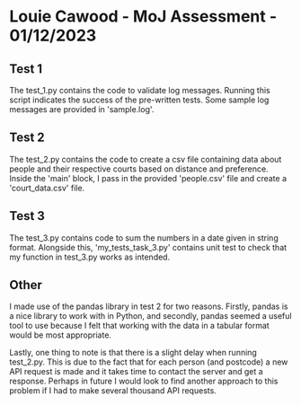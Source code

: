 # Louie Cawood - MoJ Assessment - 01/12/2023
 
## Test 1
The test_1.py contains the code to validate log messages. Running this script indicates the success of the pre-written tests. Some sample log messages are provided in 'sample.log'. 

## Test 2
The test_2.py contains the code to create a csv file containing data about people and their respective courts based on distance and preference. Inside the 'main' block, I pass in the provided 'people.csv' file and create a 'court_data.csv' file. 

## Test 3
The test_3.py contains code to sum the numbers in a date given in string format. Alongside this, 'my_tests_task_3.py' contains unit test to check that my function in test_3.py works as intended.

## Other
I made use of the pandas library in test 2 for two reasons. Firstly, pandas is a nice library to work with in Python, and secondly, pandas seemed a useful tool to use because I felt that working with the data in a tabular format would be most appropriate. 

Lastly, one thing to note is that there is a slight delay when running test_2.py. This is due to the fact that for each person (and postcode) a new API request is made and it takes time to contact the server and get a response. Perhaps in future I would look to find another approach to this problem if I had to make several thousand API requests.